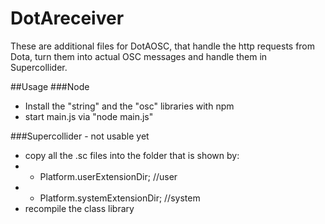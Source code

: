 # DotAreceiver
These are additional files for DotAOSC, that handle the http requests from Dota, turn them into actual OSC messages and handle them in Supercollider.

##Usage
###Node
- Install the "string" and the "osc" libraries with npm
- start main.js via "node main.js"

###Supercollider - not usable yet
- copy all the .sc files into the folder that is shown by:
- - Platform.userExtensionDir; //user    
- - Platform.systemExtensionDir; //system
- recompile the class library  
